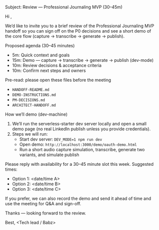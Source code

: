 Subject: Review — Professional Journaling MVP (30–45m)

Hi <PO name>,

We’d like to invite you to a brief review of the Professional Journaling MVP handoff so you can sign off on the P0 decisions and see a short demo of the core flow (capture → transcribe → generate → publish).

Proposed agenda (30–45 minutes)
- 5m: Quick context and goals
- 15m: Demo — capture → transcribe → generate → publish (dev-mode)
- 10m: Review decisions & acceptance criteria
- 10m: Confirm next steps and owners

Pre-read: please open these files before the meeting
- `HANDOFF-README.md`
- `DEMO-INSTRUCTIONS.md`
- `PM-DECISIONS.md`
- `ARCHITECT-HANDOFF.md`

How we’ll demo (dev-machine)
1. We’ll run the serverless-starter dev server locally and open a small demo page (no real LinkedIn publish unless you provide credentials).
2. Steps we will run:
   - Start dev server: `DEV_MODE=1 npm run dev`
   - Open demo: `http://localhost:3000/demo/oauth-demo.html`
   - Run a short audio capture simulation, transcribe, generate two variants, and simulate publish

Please reply with availability for a 30–45 minute slot this week. Suggested times:
- Option 1: <date/time A>
- Option 2: <date/time B>
- Option 3: <date/time C>

If you prefer, we can also record the demo and send it ahead of time and use the meeting for Q&A and sign-off.

Thanks — looking forward to the review.

Best,
<Tech lead / Babz>
